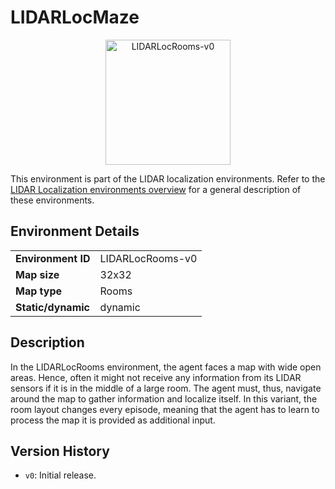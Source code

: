 # LIDARLocMaze

<p align="center"><img src="img/LIDARLocRooms-v0.gif" alt="LIDARLocRooms-v0" width="200px"/></p>

This environment is part of the LIDAR localization environments.
Refer to the [LIDAR Localization environments overview](LIDARLocalization.md) for a general description of these environments.

## Environment Details

|                    |                  |
|--------------------|------------------|
| **Environment ID** | LIDARLocRooms-v0 |
| **Map size**       | 32x32            |
| **Map type**       | Rooms            |
| **Static/dynamic** | dynamic          |

## Description

In the LIDARLocRooms environment, the agent faces a map with wide open areas.
Hence, often it might not receive any information from its LIDAR sensors if it is in the middle of a large room.
The agent must, thus, navigate around the map to gather information and localize itself.
In this variant, the room layout changes every episode, meaning that the agent has to learn to process the map it is provided as additional input.

## Version History

- `v0`: Initial release.
